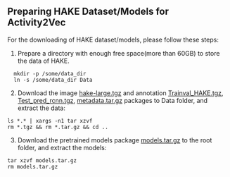 ## Preparing HAKE Dataset/Models for Activity2Vec

For the downloading of HAKE dataset/models, please follow these steps:

1. Prepare a directory with enough free space(more than 60GB) to store the data of HAKE.
```
  mkdir -p /some/data_dir
  ln -s /some/data_dir Data
```

2. Download the image [hake-large.tgz](https://1drv.ms/u/s!ArUVoRxpBphYgtVPpYBkJoJ1x6_HiQ?e=pWdrTY) and annotation [Trainval_HAKE.tgz](https://1drv.ms/u/s!ArUVoRxpBphYgtVN5AQc4LHFXEypDA?e=iNwhuW), [Test_pred_rcnn.tgz](https://1drv.ms/u/s!ArUVoRxpBphYgtVM-Sg05B5CgA7IeA?e=a4674G), [metadata.tar.gz](https://1drv.ms/u/s!ArUVoRxpBphYgtYP8dMretXKYIpWRw?e=rlosr5) packages to Data folder, and extract the data:
```
ls *.* | xargs -n1 tar xzvf
rm *.tgz && rm *.tar.gz && cd ..
```

3. Download the pretrained models package [models.tar.gz](https://1drv.ms/u/s!ArUVoRxpBphYgtYRayw7WEVhTf4HHw?e=7tjFTF) to the root folder, and extract the models: 
```
tar xzvf models.tar.gz
rm models.tar.gz
```
